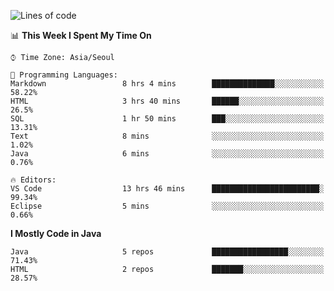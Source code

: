 <!--START_SECTION:waka-->
![Lines of code](https://img.shields.io/badge/From%20Hello%20World%20I%27ve%20Written-248862%20lines%20of%20code-blue)

📊 **This Week I Spent My Time On** 

```text
⌚︎ Time Zone: Asia/Seoul

💬 Programming Languages: 
Markdown                 8 hrs 4 mins        ██████████████░░░░░░░░░░░   58.22% 
HTML                     3 hrs 40 mins       ██████░░░░░░░░░░░░░░░░░░░   26.5% 
SQL                      1 hr 50 mins        ███░░░░░░░░░░░░░░░░░░░░░░   13.31% 
Text                     8 mins              ░░░░░░░░░░░░░░░░░░░░░░░░░   1.02% 
Java                     6 mins              ░░░░░░░░░░░░░░░░░░░░░░░░░   0.76%

🔥 Editors: 
VS Code                  13 hrs 46 mins      ████████████████████████░   99.34% 
Eclipse                  5 mins              ░░░░░░░░░░░░░░░░░░░░░░░░░   0.66%

```

**I Mostly Code in Java** 

```text
Java                     5 repos             █████████████████░░░░░░░░   71.43% 
HTML                     2 repos             ███████░░░░░░░░░░░░░░░░░░   28.57%

```



<!--END_SECTION:waka-->
<!--
**cgkim449/cgkim449** is a ✨ _special_ ✨ repository because its `README.md` (this file) appears on your GitHub profile.

Here are some ideas to get you started:

- 🔭 I’m currently working on ...
- 🌱 I’m currently learning ...
- 👯 I’m looking to collaborate on ...
- 🤔 I’m looking for help with ...
- 💬 Ask me about ...
- 📫 How to reach me: ...
- 😄 Pronouns: ...
- ⚡ Fun fact: ...
-->
